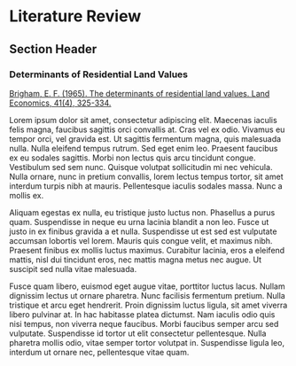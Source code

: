 # Literature Review



## Section Header



### Determinants of Residential Land Values

[Brigham, E. F. (1965). The determinants of residential land values. Land Economics, 41(4), 325-334.](LITERATURE/1965-Brigham.pdf)

Lorem ipsum dolor sit amet, consectetur adipiscing elit. Maecenas iaculis felis magna, faucibus sagittis orci convallis at. Cras vel ex odio. Vivamus eu tempor orci, vel gravida est. Ut sagittis fermentum magna, quis malesuada nulla. Nulla eleifend tempus rutrum. Sed eget enim leo. Praesent faucibus ex eu sodales sagittis. Morbi non lectus quis arcu tincidunt congue. Vestibulum sed sem nunc. Quisque volutpat sollicitudin mi nec vehicula. Nulla ornare, nunc in pretium convallis, lorem lectus tempus tortor, sit amet interdum turpis nibh at mauris. Pellentesque iaculis sodales massa. Nunc a mollis ex.

Aliquam egestas ex nulla, eu tristique justo luctus non. Phasellus a purus quam. Suspendisse in neque eu urna lacinia blandit a non leo. Fusce ut justo in ex finibus gravida a et nulla. Suspendisse ut est sed est vulputate accumsan lobortis vel lorem. Mauris quis congue velit, et maximus nibh. Praesent finibus ex mollis luctus maximus. Curabitur lacinia, eros a eleifend mattis, nisl dui tincidunt eros, nec mattis magna metus nec augue. Ut suscipit sed nulla vitae malesuada.

Fusce quam libero, euismod eget augue vitae, porttitor luctus lacus. Nullam dignissim lectus ut ornare pharetra. Nunc facilisis fermentum pretium. Nulla tristique et arcu eget hendrerit. Proin dignissim luctus ligula, sit amet viverra libero pulvinar at. In hac habitasse platea dictumst. Nam iaculis odio quis nisi tempus, non viverra neque faucibus. Morbi faucibus semper arcu sed vulputate. Suspendisse id tortor ut elit consectetur pellentesque. Nulla pharetra mollis odio, vitae semper tortor volutpat in. Suspendisse ligula leo, interdum ut ornare nec, pellentesque vitae quam.

